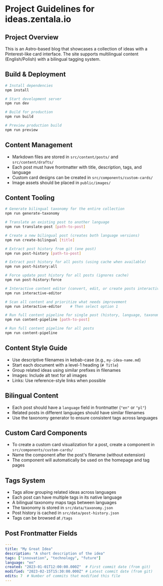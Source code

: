 # Project Guidelines for ideas.zentala.io

## Project Overview
This is an Astro-based blog that showcases a collection of ideas with a Pinterest-like card interface. The site supports multilingual content (English/Polish) with a bilingual tagging system.

## Build & Deployment
```bash
# Install dependencies
npm install

# Start development server
npm run dev

# Build for production
npm run build

# Preview production build
npm run preview
```

## Content Management
- Markdown files are stored in `src/content/posts/` and `src/content/drafts/`
- Each post must have frontmatter with title, description, tags, and language
- Custom card designs can be created in `src/components/custom-cards/`
- Image assets should be placed in `public/images/`

## Content Tooling
```bash
# Generate bilingual taxonomy for the entire collection
npm run generate-taxonomy

# Translate an existing post to another language
npm run translate-post [path-to-post]

# Create a new bilingual post (creates both language versions)
npm run create-bilingual [title]

# Extract post history from git (one post)
npm run post-history [path-to-post]

# Extract post history for all posts (using cache when available)
npm run post-history:all

# Force update post history for all posts (ignores cache)
npm run post-history:force

# Interactive content editor (convert, edit, or create posts interactively)
npm run interactive-editor

# Scan all content and prioritize what needs improvement
npm run interactive-editor    # Then select option 1

# Run full content pipeline for single post (history, language, taxonomy, translations)
npm run content-pipeline [path-to-post]

# Run full content pipeline for all posts
npm run content-pipeline
```

## Content Style Guide
- Use descriptive filenames in kebab-case (e.g., `my-idea-name.md`)
- Start each document with a level-1 heading (`# Title`)
- Group related ideas using similar prefixes in filenames
- Images: Include alt text for all images
- Links: Use reference-style links when possible

## Bilingual Content
- Each post should have a `language` field in frontmatter (`"en"` or `"pl"`)
- Related posts in different languages should have similar filenames
- Use the taxonomy generator to ensure consistent tags across languages

## Custom Card Components
- To create a custom card visualization for a post, create a component in `src/components/custom-cards/`
- Name the component after the post's filename (without extension)
- The component will automatically be used on the homepage and tag pages

## Tags System
- Tags allow grouping related ideas across languages
- Each post can have multiple tags in its native language
- A bilingual taxonomy maps tags between languages
- The taxonomy is stored in `src/data/taxonomy.json`
- Post history is cached in `src/data/post-history.json`
- Tags can be browsed at `/tags`

## Post Frontmatter Fields
```yaml
---
title: "My Great Idea"
description: "A short description of the idea"
tags: ["innovation", "technology", "future"]
language: "en"
created: "2023-01-01T12:00:00.000Z"  # First commit date (from git)
modified: "2023-02-15T15:30:00.000Z" # Latest commit date (from git)
edits: 7  # Number of commits that modified this file
---
```